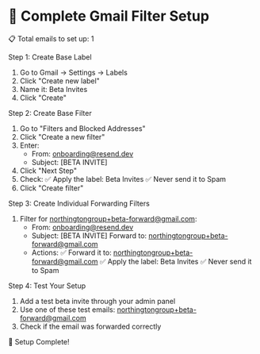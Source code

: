 
🎯 Complete Gmail Filter Setup
==============================

📋 Total emails to set up: 1

Step 1: Create Base Label
1. Go to Gmail → Settings → Labels
2. Click "Create new label"
3. Name it: Beta Invites
4. Click "Create"

Step 2: Create Base Filter
1. Go to "Filters and Blocked Addresses"
2. Click "Create a new filter"
3. Enter:
   - From: onboarding@resend.dev
   - Subject: [BETA INVITE]
4. Click "Next Step"
5. Check:
   ✅ Apply the label: Beta Invites
   ✅ Never send it to Spam
6. Click "Create filter"

Step 3: Create Individual Forwarding Filters

1. Filter for northingtongroup+beta-forward@gmail.com:
   - From: onboarding@resend.dev
   - Subject: [BETA INVITE] Forward to: northingtongroup+beta-forward@gmail.com
   - Actions:
     ✅ Forward it to: northingtongroup+beta-forward@gmail.com
     ✅ Apply the label: Beta Invites
     ✅ Never send it to Spam


Step 4: Test Your Setup
1. Add a test beta invite through your admin panel
2. Use one of these test emails: northingtongroup+beta-forward@gmail.com
3. Check if the email was forwarded correctly

🎉 Setup Complete!
